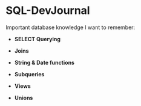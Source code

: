 # SQL-DevJournal

Important database knowledge I want to remember:

- **SELECT Querying**


- **Joins**


- **String & Date functions**

- **Subqueries**

- **Views**

- **Unions**
